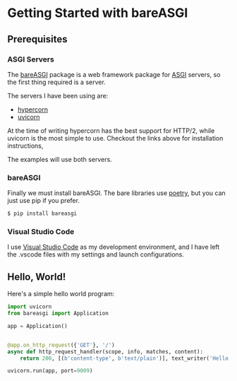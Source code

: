 # Getting Started with bareASGI

## Prerequisites

### ASGI Servers

The [bareASGI](https://github.com/rob-blackbourn/bareasgi) package is a
web framework package for [ASGI](https://asgi.readthedocs.io/en/latest/)
servers, so the first thing required is a server.

The servers I have been using are:

* [hypercorn](https://pgjones.gitlab.io/hypercorn/)
* [uvicorn](https://www.uvicorn.org/)

At the time of writing hypercorn has the best support for HTTP/2, while
uvicorn is the most simple to use. Checkout the links above for installation
instructions,

The examples will use both servers.

### bareASGI

Finally we must install bareASGI. The bare libraries use
[poetry](https://poetry.eustace.io/), but you can just use pip if you prefer.

```bash
$ pip install bareasgi
```

### Visual Studio Code

I use [Visual Studio Code](https://code.visualstudio.com/) as my development
environment, and I have left the .vscode files with my settings and launch
configurations.

## Hello, World!

Here's a simple hello world program:

```python
import uvicorn
from bareasgi import Application

app = Application()


@app.on_http_request({'GET'}, '/')
async def http_request_handler(scope, info, matches, content):
    return 200, [(b'content-type', b'text/plain')], text_writer('Hello, World!')

uvicorn.run(app, port=9009)
```
